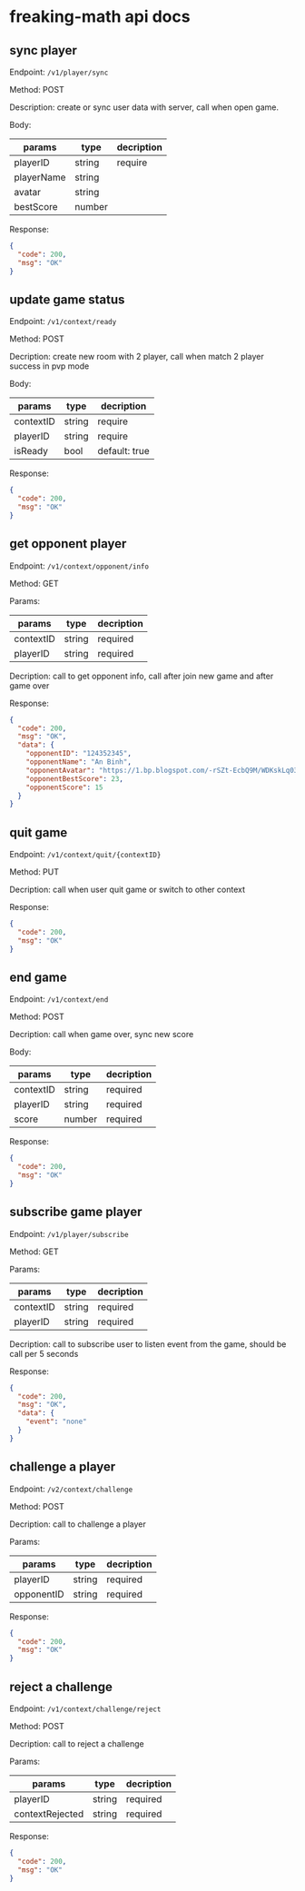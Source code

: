 # freaking-math api docs

## sync player

Endpoint: `/v1/player/sync`

Method: POST

Description: create or sync user data with server, call when open game.

Body:

| params     | type   | decription |
| ---------- | ------ | ---------- |
| playerID   | string | require    |
| playerName | string |            |
| avatar     | string |            |
| bestScore  | number |            |

Response:

```json
{
  "code": 200,
  "msg": "OK"
}
```

## update game status

Endpoint: `/v1/context/ready`

Method: POST

Decription: create new room with 2 player, call when match 2 player success in pvp mode

Body:

| params    | type   | decription    |
| --------- | ------ | ------------- |
| contextID | string | require       |
| playerID  | string | require       |
| isReady   | bool   | default: true |

Response:

```json
{
  "code": 200,
  "msg": "OK"
}
```

## get opponent player

Endpoint: `/v1/context/opponent/info`

Method: GET

Params:

| params    | type   | decription |
| --------- | ------ | ---------- |
| contextID | string | required   |
| playerID  | string | required   |

Decription: call to get opponent info, call after join new game and after game over

Response:

```json
{
  "code": 200,
  "msg": "OK",
  "data": {
    "opponentID": "124352345",
    "opponentName": "An Binh",
    "opponentAvatar": "https://1.bp.blogspot.com/-rSZt-EcbQ9M/WDKskLq03XI/AAAAAAAAOps/UXTVLZ9ApDMc6cwXusgrKndugVKPk8lpgCK4B/s400/Phanpy.png",
    "opponentBestScore": 23,
    "opponentScore": 15
  }
}
```

## quit game

Endpoint: `/v1/context/quit/{contextID}`

Method: PUT

Decription: call when user quit game or switch to other context

Response:

```json
{
  "code": 200,
  "msg": "OK"
}
```

## end game

Endpoint: `/v1/context/end`

Method: POST

Decription: call when game over, sync new score

Body:

| params    | type   | decription |
| --------- | ------ | ---------- |
| contextID | string | required   |
| playerID  | string | required   |
| score     | number | required   |

Response:

```json
{
  "code": 200,
  "msg": "OK"
}
```

## subscribe game player

Endpoint: `/v1/player/subscribe`

Method: GET

Params:

| params    | type   | decription |
| --------- | ------ | ---------- |
| contextID | string | required   |
| playerID  | string | required   |

Decription: call to subscribe user to listen event from the game, should be call per 5 seconds

Response:

```json
{
  "code": 200,
  "msg": "OK",
  "data": {
    "event": "none"
  }
}
```

## challenge a player

Endpoint: `/v2/context/challenge`

Method: POST

Decription: call to challenge a player

Params:

| params     | type   | decription |
| ---------- | ------ | ---------- |
| playerID   | string | required   |
| opponentID | string | required   |

Response:

```json
{
  "code": 200,
  "msg": "OK"
}
```

## reject a challenge

Endpoint: `/v1/context/challenge/reject`

Method: POST

Decription: call to reject a challenge

Params:

| params          | type   | decription |
| --------------- | ------ | ---------- |
| playerID        | string | required   |
| contextRejected | string | required   |

Response:

```json
{
  "code": 200,
  "msg": "OK"
}
```
